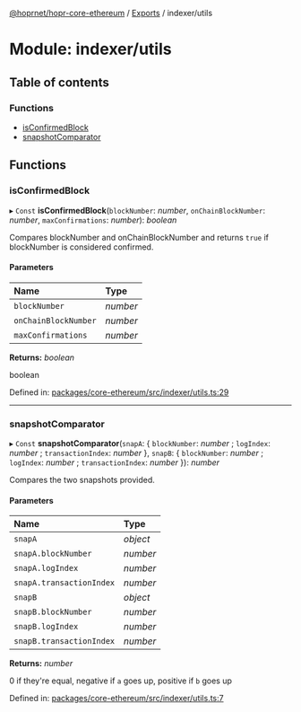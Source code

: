 [@hoprnet/hopr-core-ethereum](../README.md) / [Exports](../modules.md) / indexer/utils

# Module: indexer/utils

## Table of contents

### Functions

- [isConfirmedBlock](indexer_utils.md#isconfirmedblock)
- [snapshotComparator](indexer_utils.md#snapshotcomparator)

## Functions

### isConfirmedBlock

▸ `Const` **isConfirmedBlock**(`blockNumber`: _number_, `onChainBlockNumber`: _number_, `maxConfirmations`: _number_): _boolean_

Compares blockNumber and onChainBlockNumber and returns `true`
if blockNumber is considered confirmed.

#### Parameters

| Name                 | Type     |
| :------------------- | :------- |
| `blockNumber`        | _number_ |
| `onChainBlockNumber` | _number_ |
| `maxConfirmations`   | _number_ |

**Returns:** _boolean_

boolean

Defined in: [packages/core-ethereum/src/indexer/utils.ts:29](https://github.com/hoprnet/hoprnet/blob/448a47a/packages/core-ethereum/src/indexer/utils.ts#L29)

---

### snapshotComparator

▸ `Const` **snapshotComparator**(`snapA`: { `blockNumber`: _number_ ; `logIndex`: _number_ ; `transactionIndex`: _number_ }, `snapB`: { `blockNumber`: _number_ ; `logIndex`: _number_ ; `transactionIndex`: _number_ }): _number_

Compares the two snapshots provided.

#### Parameters

| Name                     | Type     |
| :----------------------- | :------- |
| `snapA`                  | _object_ |
| `snapA.blockNumber`      | _number_ |
| `snapA.logIndex`         | _number_ |
| `snapA.transactionIndex` | _number_ |
| `snapB`                  | _object_ |
| `snapB.blockNumber`      | _number_ |
| `snapB.logIndex`         | _number_ |
| `snapB.transactionIndex` | _number_ |

**Returns:** _number_

0 if they're equal, negative if `a` goes up, positive if `b` goes up

Defined in: [packages/core-ethereum/src/indexer/utils.ts:7](https://github.com/hoprnet/hoprnet/blob/448a47a/packages/core-ethereum/src/indexer/utils.ts#L7)
